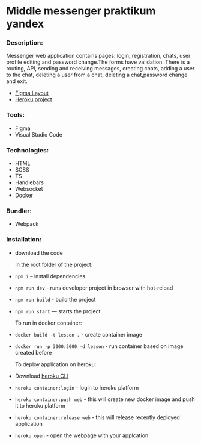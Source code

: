 # Middle messenger praktikum yandex

### Description:

Messenger web application contains pages: login, registration, chats, user profile editing and password change.The forms have validation.
There is a routing, API, sending and receiving messages, creating chats, adding a user to the chat, deleting a user from a chat, deleting a chat,password change and exit.

- [Figma Layout](https://www.figma.com/file/vyWJVq9UaaVhfMiaFRVFN4/middle.messenger.praktikum.yandex?node-id=0%3A1)
- [Heroku project](https://middle-messenger.herokuapp.com/)

### Tools:

- Figma
- Visual Studio Code

### Technologies:

- HTML
- SCSS
- TS
- Handlebars
- Websocket
- Docker

### Bundler:

- Webpack

### Installation:

- download the code

  In the root folder of the project:

- `npm i` – install dependencies
- `npm run dev` - runs developer project in browser with hot-reload
- `npm run build` - build the project
- `npm run start` — starts the project

  To run in docker container:

- `docker build -t lesson .` - create container image
- `docker run -p 3000:3000 -d lesson` - run container based on image created before

  To deploy application on heroku:

- Download [heroku CLI](https://devcenter.heroku.com/articles/heroku-cli)
- `heroku container:login` - login to heroku platform
- `heroku container:push web` - this will create new docker image and push it to heroku platform
- `heroku container:release web` - this will release recently deployed application
- `heroku open` - open the webpage with your applcation
